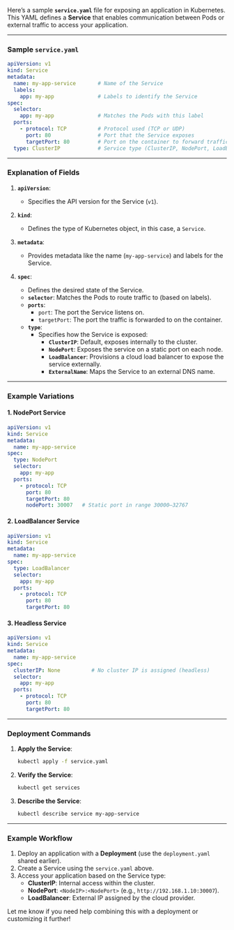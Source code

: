 Here’s a sample **`service.yaml`** file for exposing an application in Kubernetes. This YAML defines a **Service** that enables communication between Pods or external traffic to access your application.

---

### Sample `service.yaml`

```yaml
apiVersion: v1
kind: Service
metadata:
  name: my-app-service       # Name of the Service
  labels:
    app: my-app              # Labels to identify the Service
spec:
  selector:
    app: my-app              # Matches the Pods with this label
  ports:
    - protocol: TCP          # Protocol used (TCP or UDP)
      port: 80               # Port that the Service exposes
      targetPort: 80         # Port on the container to forward traffic to
  type: ClusterIP            # Service type (ClusterIP, NodePort, LoadBalancer, etc.)
```

---

### Explanation of Fields
1. **`apiVersion`**:
    - Specifies the API version for the Service (`v1`).

2. **`kind`**:
    - Defines the type of Kubernetes object, in this case, a `Service`.

3. **`metadata`**:
    - Provides metadata like the name (`my-app-service`) and labels for the Service.

4. **`spec`**:
    - Defines the desired state of the Service.
    - **`selector`**: Matches the Pods to route traffic to (based on labels).
    - **`ports`**:
        - `port`: The port the Service listens on.
        - `targetPort`: The port the traffic is forwarded to on the container.
    - **`type`**:
        - Specifies how the Service is exposed:
            - **`ClusterIP`**: Default, exposes internally to the cluster.
            - **`NodePort`**: Exposes the service on a static port on each node.
            - **`LoadBalancer`**: Provisions a cloud load balancer to expose the service externally.
            - **`ExternalName`**: Maps the Service to an external DNS name.

---

### Example Variations

#### **1. NodePort Service**
```yaml
apiVersion: v1
kind: Service
metadata:
  name: my-app-service
spec:
  type: NodePort
  selector:
    app: my-app
  ports:
    - protocol: TCP
      port: 80
      targetPort: 80
      nodePort: 30007   # Static port in range 30000–32767
```

#### **2. LoadBalancer Service**
```yaml
apiVersion: v1
kind: Service
metadata:
  name: my-app-service
spec:
  type: LoadBalancer
  selector:
    app: my-app
  ports:
    - protocol: TCP
      port: 80
      targetPort: 80
```

#### **3. Headless Service**
```yaml
apiVersion: v1
kind: Service
metadata:
  name: my-app-service
spec:
  clusterIP: None          # No cluster IP is assigned (headless)
  selector:
    app: my-app
  ports:
    - protocol: TCP
      port: 80
      targetPort: 80
```

---

### Deployment Commands
1. **Apply the Service**:
   ```bash
   kubectl apply -f service.yaml
   ```

2. **Verify the Service**:
   ```bash
   kubectl get services
   ```

3. **Describe the Service**:
   ```bash
   kubectl describe service my-app-service
   ```

---

### Example Workflow
1. Deploy an application with a **Deployment** (use the `deployment.yaml` shared earlier).
2. Create a Service using the `service.yaml` above.
3. Access your application based on the Service type:
    - **ClusterIP**: Internal access within the cluster.
    - **NodePort**: `<NodeIP>:<NodePort>` (e.g., `http://192.168.1.10:30007`).
    - **LoadBalancer**: External IP assigned by the cloud provider.

Let me know if you need help combining this with a deployment or customizing it further!